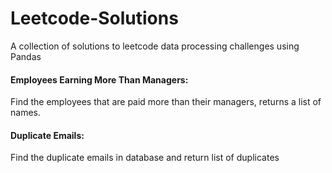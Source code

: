 # Leetcode-Solutions

A collection of solutions to leetcode data processing challenges using Pandas

#### Employees Earning More Than Managers: 
Find the employees that are paid more than their managers, returns a list of names.

#### Duplicate Emails:
Find the duplicate emails in database and return list of duplicates
